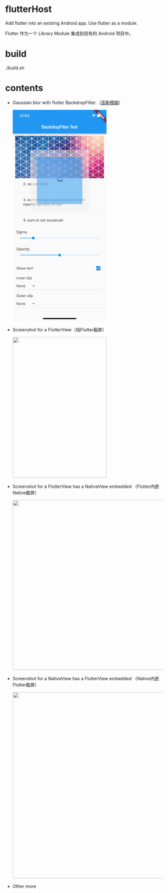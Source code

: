 # flutterHost
Add flutter into an existing Android app. Use flutter as a module.

Flutter 作为一个 Library Module 集成到现有的 Android 项目中。

# build
./build.sh

# contents
- Gaussian blur with flutter BackdropFilter.（[高斯模糊](https://github.com/zhaoya188/FlutterBlurDemo)）
  <div><img width="300" height="675" src="https://github.com/zhaoya188/FlutterBlurDemo/raw/master/ScreenShot.png"/></div>

- Screenshot for a FlutterView（纯Flutter截屏）
  <div><img width="300" height="450" src="https://github.com/zhaoya188/flutter_app/raw/master/screenshot/screenshot-screenshot.png"/></div>

- Screenshot for a FlutterView has a NativeView embedded （Flutter内嵌Native截屏）
  <div><img width="728" height="543" src="https://github.com/zhaoya188/flutter_app/raw/master/screenshot/screenshot-flutter-embeded-native.png"/></div>

- Screenshot for a NativeView has a FlutterView embedded （Native内嵌Flutter截屏）
  <div><img width="782" height="595" src="https://github.com/zhaoya188/flutter_app/raw/master/screenshot/screenshot-native-embeded-flutter.png"/></div>

- Other more
